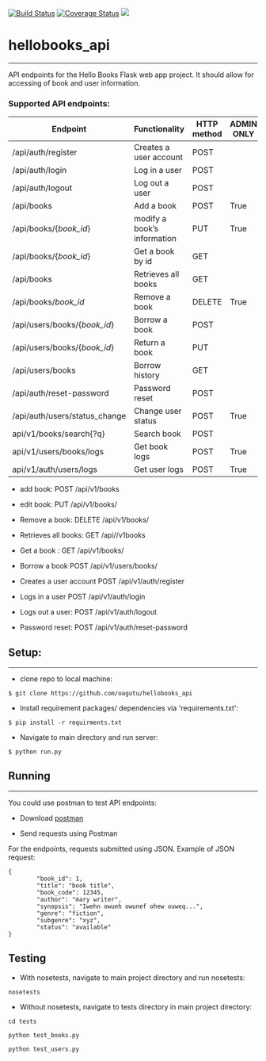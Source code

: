 [![Build Status](https://travis-ci.org/oagutu/hellobooks_api.svg?branch=master)](https://travis-ci.org/oagutu/hellobooks_api)
[![Coverage Status](https://coveralls.io/repos/github/oagutu/hellobooks_api/badge.svg?branch=master)](https://coveralls.io/github/oagutu/hellobooks_api?branch=master)
<a href="https://codeclimate.com/github/oagutu/hellobooks_api/maintainability"><img src="https://api.codeclimate.com/v1/badges/d739292061baca100c02/maintainability" /></a>
# hellobooks_api
---
API endpoints for the Hello Books Flask web app project. It should allow for accessing of book and user information.

### Supported API endpoints:

|Endpoint                  | Functionality              |HTTP method  |ADMIN ONLY
|--------------------------|----------------------------|-------------|----------
|/api/auth/register        |Creates a user account      |POST         |
|/api/auth/login           |Log in a user               |POST         |
|/api/auth/logout          |Log out a user              |POST         |
|/api/books                |Add a book                  |POST         |True
|/api/books/{*book_id*}     |modify a book’s information |PUT          |True
|/api/books/{*book_id*}    |Get a book by id            |GET          |
|/api/books                |Retrieves all books         |GET          |
|/api/books/*book_id*      |Remove a book               |DELETE       |True
|/api/users/books/{*book_id*}|Borrow a book             |POST         |
|/api/users/books/{*book_id*}|Return a book             |PUT          |
|/api/users/books          |Borrow history              |GET          |
|/api/auth/reset-password  |Password reset              |POST         |
|/api/auth/users/status_change|Change user status       |POST         |True
|api/v1/books/search{?q}   |Search book                 |POST         |
|api/v1/users/books/logs   |Get book logs               |POST         |True
|api/v1/auth/users/logs    |Get user logs               |POST         |True



* add book: POST  /api/v1/books

* edit book: PUT /api/v1/books/<bookId>

* Remove a book: DELETE /api/v1/books/<bookId>

* Retrieves all books: GET  /api//v1books

* Get a book : GET  /api/v1/books/<bookId>

* Borrow a book POST  /api/v1/users/books/<bookId>

* Creates a user account POST /api/v1/auth/register

* Logs in a user POST /api/v1/auth/login

* Logs out a user: POST /api/v1/auth/logout

* Password reset: POST /api/v1/auth/reset-password


## Setup:
---

* clone repo to local machine:
```
$ git clone https://github.com/oagutu/hellobooks_api
```
* Install requirement packages/ dependencies via 'requirements.txt': 
```
$ pip install -r requirments.txt
```

* Navigate to main directory and run server:
```
$ python run.py
```

## Running
---

You could use postman to test API endpoints:

* Download [postman](https://www.getpostman.com/apps)

* Send requests using Postman

For the endpoints, requests submitted using JSON. Example of JSON request:

```
{       
        "book_id": 1,
        "title": "book title",
        "book_code": 12345,
        "author": "mary writer",
        "synopsis": "Iwehn owueh owunef ohew ouweq...",
        "genre": "fiction",
        "subgenre": "xyz",
        "status": "available"
}
```

## Testing
* With nosetests, navigate to main project directory and run nosetests:
```
nosetests
```
* Without nosetests, navigate to tests directory in main project directory:
```
cd tests

python test_books.py

python test_users.py
```
